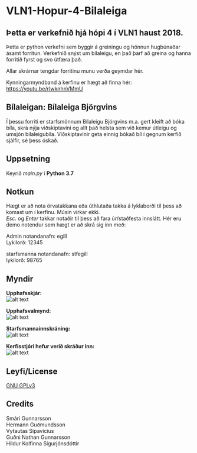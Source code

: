 # VLN1-Hopur-4-Bilaleiga

## Þetta er verkefnið hjá hópi 4 í VLN1 haust 2018.
Þetta er python verkefni sem byggir á greiningu og hönnun hugbúnaðar ásamt forritun. Verkefnið snýst um bílaleigu, en það þarf að greina og hanna forritið fyrst og svo útfæra það.

Allar skrárnar tengdar forritinu munu verða geymdar hér.

Kynningarmyndband á kerfinu er hægt að finna hér: https://youtu.be/rIwknhnVMmU

## Bílaleigan: Bílaleiga Björgvins
Í þessu forriti er starfsmönnum Bílaleigu Björgvins m.a. gert kleift að bóka bíla, skrá nýja viðskiptavini og allt það helsta sem við kemur útleigu og umsjón bílaleigubíla. Viðskiptavinir geta einnig bókað bíl í gegnum kerfið sjálfir, sé þess óskað.

## Uppsetning
Keyrið *main.py* í **Python 3.7**

## Notkun
Hægt er að nota örvatakkana eða úthlutaða takka á lyklaborði til þess að komast um í kerfinu. Músin virkar ekki.\
*Esc.* og *Enter* takkar notaðir til þess að fara úr/staðfesta innslátt.
Hér eru demo notendur sem hægt er að skrá sig inn með:

Admin notandanafn: egill  
Lykilorð: 12345

starfsmanna notandanafn: stfegill  
lykilorð: 98765

## Myndir

**Upphafsskjár:**\
![alt text](https://i.imgur.com/PodgMuY.png "Upphafsskjár")

**Upphafsvalmynd:**\
![alt text](https://i.imgur.com/mVmpJfP.png "Upphafsvalmynd")

**Starfsmannainnskráning:**\
![alt text](https://i.imgur.com/tTJfBah.png "Starfsmannainnskráning")

**Kerfisstjóri hefur verið skráður inn:**\
![alt text](https://i.imgur.com/qjdFNuj.png "Kerfisstjóri")


## Leyfi/License
[GNU GPLv3](https://choosealicense.com/licenses/gpl-3.0/)

## Credits
Smári Gunnarsson  
Hermann Guðmundsson  
Vytautas Sipavicius  
Guðni Nathan Gunnarsson  
Hildur Kolfinna Sigurjónsdóttir
